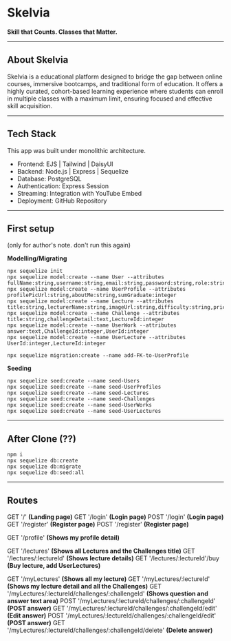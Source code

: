 # Skelvia

**Skill that Counts. Classes that Matter.**

---

## About Skelvia

Skelvia is a educational platform designed to bridge the gap between online courses, immersive bootcamps, and traditional form of education. It offers a highly curated, cohort-based learning experience where students can enroll in multiple classes with a maximum limit, ensuring focused and effective skill acquisition.

---

## Tech Stack

This app was built under monolithic architecture.
- Frontend: EJS | Tailwind | DaisyUI 
- Backend: Node.js | Express | Sequelize
- Database: PostgreSQL 
- Authentication: Express Session  
- Streaming: Integration with YouTube Embed
- Deployment: GitHub Repository

---

## First setup
(only for author's note. don't run this again)

__Modelling/Migrating__
```
npx sequelize init
npx sequelize model:create --name User --attributes fullName:string,username:string,email:string,password:string,role:string
npx sequelize model:create --name UserProfile --attributes profilePicUrl:string,aboutMe:string,sumGraduate:integer
npx sequelize model:create --name Lecture --attributes title:string,lecturerName:string,imageUrl:string,difficulty:string,price:integer,upVote:integer
npx sequelize model:create --name Challenge --attributes title:string,challengeDetail:text,LectureId:integer
npx sequelize model:create --name UserWork --attributes answer:text,ChallengeId:integer,UserId:integer
npx sequelize model:create --name UserLecture --attributes UserId:integer,LectureId:integer

npx sequelize migration:create --name add-FK-to-UserProfile
```

__Seeding__
```
npx sequelize seed:create --name seed-Users
npx sequelize seed:create --name seed-UserProfiles
npx sequelize seed:create --name seed-Lectures
npx sequelize seed:create --name seed-Challenges
npx sequelize seed:create --name seed-UserWorks
npx sequelize seed:create --name seed-UserLectures
```

---

## After Clone (??)
```
npm i
npx sequelize db:create
npx sequelize db:migrate
npx sequelize db:seed:all
```

---

## Routes
GET '/' __(Landing page)__
GET '/login' __(Login page)__
POST '/login' __(Login page)__
GET '/register' __(Register page)__
POST '/register' __(Register page)__

GET '/profile' __(Shows my profile detail)__

GET '/lectures' __(Shows all Lectures and the Challenges title)__
GET '/lectures/:lectureId' __(Shows lecture details)__
GET '/lectures/:lectureId'/buy __(Buy lecture, add UserLectures)__

GET '/myLectures' __(Shows all my lecture)__
GET '/myLectures/:lectureId' __(Shows my lecture detail and all the Challenges)__
GET '/myLectures/:lectureId/challenges/:challengeId' __(Shows question and answer text area)__
POST '/myLectures/:lectureId/challenges/:challengeId' __(POST answer)__
GET '/myLectures/:lectureId/challenges/:challengeId/edit' __(Edit answer)__
POST '/myLectures/:lectureId/challenges/:challengeId/edit' __(POST answer)__
GET '/myLectures/:lectureId/challenges/:challengeId/delete' __(Delete answer)__